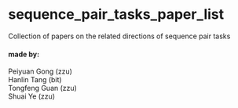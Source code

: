 # sequence_pair_tasks_paper_list
Collection of papers on the related directions of sequence pair tasks




#### made by: <br>
Peiyuan Gong (zzu) <br>
Hanlin Tang (bit) <br>
Tongfeng Guan (zzu)  <br>
Shuai Ye (zzu) <br>
